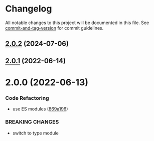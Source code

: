 # Changelog

All notable changes to this project will be documented in this file. See [commit-and-tag-version](https://github.com/absolute-version/commit-and-tag-version) for commit guidelines.

## [2.0.2](https://github.com/dmnsgn/glsl-conditionals/compare/v2.0.1...v2.0.2) (2024-07-06)



## [2.0.1](https://github.com/dmnsgn/glsl-conditionals/compare/v2.0.0...v2.0.1) (2022-06-14)



# 2.0.0 (2022-06-13)


### Code Refactoring

* use ES modules ([869a196](https://github.com/dmnsgn/glsl-conditionals/commit/869a1967ef9f42e4ef1e87fe99117173193c7fa6))


### BREAKING CHANGES

* switch to type module
